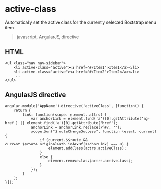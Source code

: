 active-class
====
Automatically set the active class for the currently selected Bootstrap menu item

> javascript, AngularJS, directive

HTML
---
```
<ul class="nav nav-sidebar">
	<li active-class="active"><a href="#/Item1">Item1</a></li>
	<li active-class="active"><a href="#/Item2">Item2</a></li>
	...
</ul>
```

AngularJS directive
---
```
angular.module('AppName').directive('activeClass', [function() {
	return {
    	link: function(scope, element, attrs) {
			var anchorLink = element.find('a')[0].getAttribute('ng-href') || element.find('a')[0].getAttribute('href');
			anchorLink = anchorLink.replace(/^#/, '');
			scope.$on("$routeChangeSuccess", function (event, current) {
				if (current.$$route && current.$$route.originalPath.indexOf(anchorLink) === 0) {
					element.addClass(attrs.activeClass);
				}
				else {
					element.removeClass(attrs.activeClass);
				}
			});
		}
	};
}]);
```
